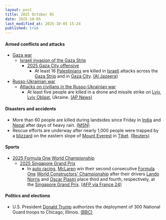 ```yaml
---
layout: post
title: 2025 October 05
date: 2025-10-05
last_modified_at: 2025-10-05 15:24
published: true
---
```



#### Armed conflicts and attacks

* [Gaza war](https://en.wikipedia.org/wiki/Gaza_war "Gaza war")
  * [Israeli invasion of the Gaza Strip](https://en.wikipedia.org/wiki/Israeli_invasion_of_the_Gaza_Strip "Israeli invasion of the Gaza Strip")
    * [2025 Gaza City offensive](https://en.wikipedia.org/wiki/2025_Gaza_City_offensive "2025 Gaza City offensive")
      * At least 16 [Palestinians](https://en.wikipedia.org/wiki/Palestinians "Palestinians") are killed in [Israeli](https://en.wikipedia.org/wiki/Israel_Defense_Forces "Israel Defense Forces") attacks across the [Gaza Strip](https://en.wikipedia.org/wiki/Gaza_Strip "Gaza Strip") and in [Gaza City](https://en.wikipedia.org/wiki/Gaza_City "Gaza City"). [(Al Jazeera)](https://www.aljazeera.com/news/liveblog/2025/10/5/live-negotiators-head-to-cairo-for-talks-on-end-of-gaza-war)
* [Russo-Ukrainian war](https://en.wikipedia.org/wiki/Russo-Ukrainian_war_%282022%E2%80%93present%29 "Russo-Ukrainian war (2022–present)")
  * [Attacks on civilians in the Russo-Ukrainian war](https://en.wikipedia.org/wiki/Attacks_on_civilians_in_the_Russo-Ukrainian_war_%282022%E2%80%93present%29 "Attacks on civilians in the Russo-Ukrainian war (2022–present)")
    * At least five people are killed in a drone and missile strike on [Lviv](https://en.wikipedia.org/wiki/Lviv "Lviv"), [Lviv Oblast](https://en.wikipedia.org/wiki/Lviv_Oblast "Lviv Oblast"), Ukraine. [(AP News)](https://apnews.com/article/russia-ukraine-war-invasion-drones-drone-strike-attack-b6e20002e1b62e3c5a3b8590f7a2d556)

#### Disasters and accidents

* More than 60 people are killed during landsides since Friday in [India](https://en.wikipedia.org/wiki/India "India") and [Nepal](https://en.wikipedia.org/wiki/Nepal "Nepal") after days of heavy rain. [(MSN)](https://www.msn.com/en-gb/news/world/landslides-kill-more-than-60-in-india-and-nepal-after-days-of-heavy-rain/ar-AA1NTkeZ?ocid=msedgntp&pc=U531&cvid=68e26fdb0ff24cb0991867296e04f204&ei=23)
* Rescue efforts are underway after nearly 1,000 people were trapped by a [blizzard](https://en.wikipedia.org/wiki/Blizzard "Blizzard") on the eastern slope of [Mount Everest](https://en.wikipedia.org/wiki/Mount_Everest "Mount Everest") in [Tibet](https://en.wikipedia.org/wiki/Tibet "Tibet"). [(Reuters)](https://www.reuters.com/business/environment/almost-1000-trapped-tibetan-side-mount-everest-by-blizzard-2025-10-05/)

#### Sports

* [2025 Formula One World Championship](https://en.wikipedia.org/wiki/2025_Formula_One_World_Championship "2025 Formula One World Championship")
  * [2025 Singapore Grand Prix](https://en.wikipedia.org/wiki/2025_Singapore_Grand_Prix "2025 Singapore Grand Prix")
    * In [auto racing](https://en.wikipedia.org/wiki/Auto_racing "Auto racing"), [McLaren](https://en.wikipedia.org/wiki/McLaren "McLaren") win their second consecutive [Formula One](https://en.wikipedia.org/wiki/Formula_One "Formula One") [World Constructors' Championship](https://en.wikipedia.org/wiki/List_of_Formula_One_World_Constructors%27_Champions "List of Formula One World Constructors' Champions") after their drivers [Lando Norris](https://en.wikipedia.org/wiki/Lando_Norris "Lando Norris") and [Oscar Piastri](https://en.wikipedia.org/wiki/Oscar_Piastri "Oscar Piastri") place third and fourth, respectively, at the [Singapore Grand Prix](https://en.wikipedia.org/wiki/Singapore_Grand_Prix "Singapore Grand Prix"). [(AFP via France 24)](https://www.france24.com/en/live-news/20251005-russell-wins-singapore-gp-mclaren-seal-constructors-title)

#### Politics and elections

* U.S. President [Donald Trump](https://en.wikipedia.org/wiki/Donald_Trump "Donald Trump") authorizes the deployment of 300 National Guard troops to Chicago, Illinois. [(BBC)](https://www.bbc.com/news/articles/c2dnk0ee6pyo)

